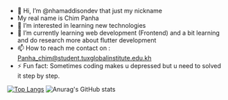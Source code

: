 - 👋 Hi, I’m @nhamaddisondev that just my nickname
- My real name is Chim Panha
- 👀 I’m interested in learning new technologies 
- 🌱 I’m currently learning web development (Frontend) and a bit learning and do research more about flutter development 
- 📫 How to reach me contact on : Panha_chim@student.tuxglobalinstitute.edu.kh
- ⚡ Fun fact: Sometimes coding makes u depressed but u need to solved it step by step.

[![Top Langs](https://github-readme-stats.vercel.app/api/top-langs/?username=nhamaddisondev&layout=donut-vertical)](https://github.com/anuraghazra/github-readme-stats)
![Anurag's GitHub stats](https://github-readme-stats.vercel.app/api?username=nhamaddisondev&show_icons=true&theme=dracula)


